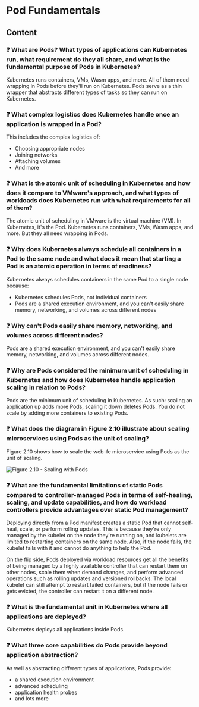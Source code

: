 # Pod Fundamentals

## Content

### ❓ What are Pods? What types of applications can Kubernetes run, what requirement do they all share, and what is the fundamental purpose of Pods in Kubernetes?
Kubernetes runs containers, VMs, Wasm apps, and more. All of them need wrapping in Pods before they'll run on Kubernetes. Pods serve as a thin wrapper that abstracts different types of tasks so they can run on Kubernetes.

### ❓ What complex logistics does Kubernetes handle once an application is wrapped in a Pod?
This includes the complex logistics of:
- Choosing appropriate nodes
- Joining networks
- Attaching volumes
- And more

### ❓ What is the atomic unit of scheduling in Kubernetes and how does it compare to VMware's approach, and what types of workloads does Kubernetes run with what requirements for all of them?
The atomic unit of scheduling in VMware is the virtual machine (VM). In Kubernetes, it's the Pod. Kubernetes runs containers, VMs, Wasm apps, and more. But they all need wrapping in Pods.

### ❓ Why does Kubernetes always schedule all containers in a Pod to the same node and what does it mean that starting a Pod is an atomic operation in terms of readiness?
Kubernetes always schedules containers in the same Pod to a single node because:

- Kubernetes schedules Pods, not individual containers
- Pods are a shared execution environment, and you can't easily share memory, networking, and volumes across different nodes

### ❓ Why can't Pods easily share memory, networking, and volumes across different nodes?
Pods are a shared execution environment, and you can't easily share memory, networking, and volumes across different nodes.

### ❓ Why are Pods considered the minimum unit of scheduling in Kubernetes and how does Kubernetes handle application scaling in relation to Pods?
Pods are the minimum unit of scheduling in Kubernetes. As such: scaling an application up adds more Pods, scaling it down deletes Pods. You do not scale by adding more containers to existing Pods.

### ❓ What does the diagram in Figure 2.10 illustrate about scaling microservices using Pods as the unit of scaling?
Figure 2.10 shows how to scale the web-fe microservice using Pods as the unit of scaling.

![Figure 2.10 - Scaling with Pods](media/figure2-10.png)

### ❓ What are the fundamental limitations of static Pods compared to controller-managed Pods in terms of self-healing, scaling, and update capabilities, and how do workload controllers provide advantages over static Pod management?
Deploying directly from a Pod manifest creates a static Pod that cannot self-heal, scale, or perform rolling updates. This is because they're only managed by the kubelet on the node they're running on, and kubelets are limited to restarting containers on the same node. Also, if the node fails, the kubelet fails with it and cannot do anything to help the Pod.

On the flip side, Pods deployed via workload resources get all the benefits of being managed by a highly available controller that can restart them on other nodes, scale them when demand changes, and perform advanced operations such as rolling updates and versioned rollbacks. The local kubelet can still attempt to restart failed containers, but if the node fails or gets evicted, the controller can restart it on a different node.

### ❓ What is the fundamental unit in Kubernetes where all applications are deployed?
Kubernetes deploys all applications inside Pods.

### ❓ What three core capabilities do Pods provide beyond application abstraction?
As well as abstracting different types of applications, Pods provide:
- a shared execution environment
- advanced scheduling
- application health probes
- and lots more

